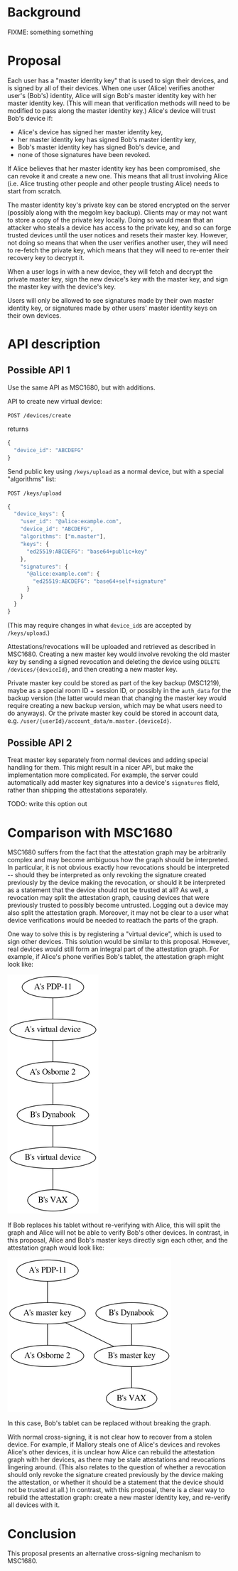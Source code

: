# Background

FIXME: something something

# Proposal

Each user has a "master identity key" that is used to sign their devices, and
is signed by all of their devices.  When one user (Alice) verifies another
user's (Bob's) identity, Alice will sign Bob's master identity key with her
master identity key.  (This will mean that verification methods will need to be
modified to pass along the master identity key.)  Alice's device will trust
Bob's device if:

- Alice's device has signed her master identity key,
- her master identity key has signed Bob's master identity key,
- Bob's master identity key has signed Bob's device, and
- none of those signatures have been revoked.

If Alice believes that her master identity key has been compromised, she can
revoke it and create a new one.  This means that all trust involving Alice
(i.e. Alice trusting other people and other people trusting Alice) needs to
start from scratch.

The master identity key's private key can be stored encrypted on the server
(possibly along with the megolm key backup).  Clients may or may not want to
store a copy of the private key locally.  Doing so would mean that an attacker
who steals a device has access to the private key, and so can forge trusted
devices until the user notices and resets their master key.  However, not doing
so means that when the user verifies another user, they will need to re-fetch
the private key, which means that they will need to re-enter their recovery
key to decrypt it.

When a user logs in with a new device, they will fetch and decrypt the private
master key, sign the new device's key with the master key, and sign the master
key with the device's key.

Users will only be allowed to see signatures made by their own master identity
key, or signatures made by other users' master identity keys on their own
devices.

# API description

## Possible API 1

Use the same API as MSC1680, but with additions.

API to create new virtual device:

`POST /devices/create`

returns

``` javascript
{
  "device_id": "ABCDEFG"
}
```

Send public key using `/keys/upload` as a normal device, but with a special
"algorithms" list:

`POST /keys/upload`

``` javascript
{
  "device_keys": {
    "user_id": "@alice:example.com",
    "device_id": "ABCDEFG",
    "algorithms": ["m.master"],
    "keys": {
      "ed25519:ABCDEFG": "base64+public+key"
    },
    "signatures": {
      "@alice:example.com": {
        "ed25519:ABCDEFG": "base64+self+signature"
      }
    }
  }
}
```

(This may require changes in what `device_id`s are accepted by `/keys/upload`.)

Attestations/revocations will be uploaded and retrieved as described in
MSC1680.  Creating a new master key would involve revoking the old master key
by sending a signed revocation and deleting the device using `DELETE
/devices/{deviceId}`, and then creating a new master key.

Private master key could be stored as part of the key backup (MSC1219), maybe
as a special room ID + session ID, or possibly in the `auth_data` for the
backup version (the latter would mean that changing the master key would
require creating a new backup version, which may be what users need to do
anyways).  Or the private master key could be stored in account data,
e.g. `/user/{userId}/account_data/m.master.{deviceId}`.

## Possible API 2

Treat master key separately from normal devices and adding special handling for
them.  This might result in a nicer API, but make the implementation more
complicated.  For example, the server could automatically add master key
signatures into a device's `signatures` field, rather than shipping the
attestations separately.

TODO: write this option out

# Comparison with MSC1680

MSC1680 suffers from the fact that the attestation graph may be arbitrarily
complex and may become ambiguous how the graph should be interpreted.  In
particular, it is not obvious exactly how revocations should be interpreted --
should they be interpreted as only revoking the signature created previously by
the device making the revocation, or should it be interpreted as a statement
that the device should not be trusted at all?  As well, a revocation may split
the attestation graph, causing devices that were previously trusted to possibly
become untrusted.  Logging out a device may also split the attestation graph.
Moreover, it may not be clear to a user what device verifications would be
needed to reattach the parts of the graph.

One way to solve this is by registering a "virtual device", which is used to
sign other devices.  This solution would be similar to this proposal.  However,
real devices would still form an integral part of the attestation graph.  For
example, if Alice's phone verifies Bob's tablet, the attestation graph might
look like:

![](images/1756-graph1.dot.png)

If Bob replaces his tablet without re-verifying with Alice, this will split the
graph and Alice will not be able to verify Bob's other devices.  In contrast,
in this proposal, Alice and Bob's master keys directly sign each other, and the
attestation graph would look like:

![](images/1756-graph2.dot.png)

In this case, Bob's tablet can be replaced without breaking the graph.

With normal cross-signing, it is not clear how to recover from a stolen device.
For example, if Mallory steals one of Alice's devices and revokes Alice's other
devices, it is unclear how Alice can rebuild the attestation graph with her
devices, as there may be stale attestations and revocations lingering around.
(This also relates to the question of whether a revocation should only revoke
the signature created previously by the device making the attestation, or
whether it should be a statement that the device should not be trusted at all.)
In contrast, with this proposal, there is a clear way to rebuild the
attestation graph: create a new master identity key, and re-verify all devices
with it.

# Conclusion

This proposal presents an alternative cross-signing mechanism to MSC1680.
